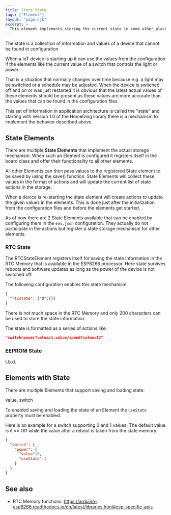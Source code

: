```yaml
---
title: Store State
tags: ["Element"]
layout: "page.njk"
excerpt: >
  This element implements storing the current state in some other places as volatile variables.
---
```


The state is a collection of information and values of a device that cannot be found in configuration.

When a IoT device is starting up it can use the values from the configuration if the elements
like the current value of a switch that controls the light or power.

That is a situation that normally changes over time because e.g. a light may be switched or a
schedule may be adjusted.
When the device is switched off and on or was just restarted it is obvious that the latest
actual values of these elements should be present as these values are more accurate than the values
that can be found in the configuration files.

This set of information in application architecture is called the "state"
and starting with version 1.0 of the HomeDing library there is a mechanism
to implement the behavior described above.


## State Elements

There are multiple **State Elements** that implement the actual storage mechanism.
When such an Element is configured it registers
itself in the board class and offer their functionality to all other elements.

All other Elements can then pass values to the registered State element to be saved by using the save() function. State Elements will collect these values in the format of actions and will update the current list of state actions in the storage.

When a device is re-starting the state element will create actions to update the given values in the elements.
This is done just after the initialization from the configuration files and before the elements get started. 

As of now there are 2 State Elements available that can be enabled by configuring them in the `env.json` configuration.
They actually do not participate in the actions but register a state storage mechanism for other elements.

### RTC State

The RTCStateElement registers itself for saving the state information in the RTC Memory that is available in the ESP8266 processor. Here state survives reboots and software updates as long as the power of the device is not switched off.

The following configuration enables this state mechanism:

``` json
{
  "rtcstate": {"0":{}}
}
```

There is not much space in the RTC Memory and only 200 characters can be used to store the state information.

The state is formatted as a series of actions like:

``` json
"switch/power?value=1,value/speed?value=12"
```

### EEPROM State

t.b.d.


## Elements with State

There are multiple Elements that support saving and loading state:

value, switch


To enabled saving and loading the state of an Element the `useState` property must be enabled.

Here is an example for a switch supporting 0 and 1 values. The default value is `0` == Off while the value after a reboot is taken from the state memory.

``` json
{
  "switch": {
    "power": {
      "value":0,
      "useState":1
    }
  }
}
```

<!-- 
[](https://www.dweet.io/play/)


https://www.balena.io/

https://temboo.com/
https://temboo.com/arduino
https://temboo.com/arduino/others/update-google-spreadsheet


https://alternativeto.net/software/dweet-io/?license=free -->


## See also

* RTC Memory functions: <https://arduino-esp8266.readthedocs.io/en/latest/libraries.html#esp-specific-apis>

